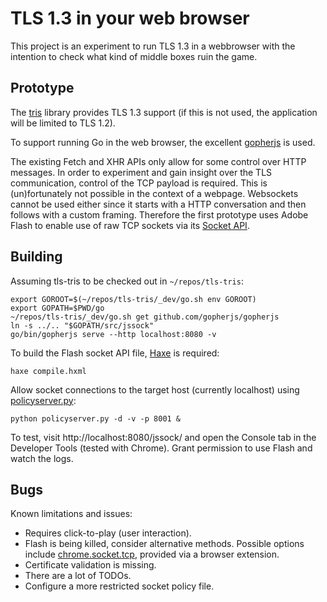 # TLS 1.3 in your web browser
This project is an experiment to run TLS 1.3 in a webbrowser with the intention
to check what kind of middle boxes ruin the game.

## Prototype
The [tris](https://github.com/cloudflare/tls-tris) library provides TLS 1.3
support (if this is not used, the application will be limited to TLS 1.2).

To support running Go in the web browser, the excellent
[gopherjs](https://github.com/gopherjs/gopherjs) is used.

The existing Fetch and XHR APIs only allow for some control over HTTP messages.
In order to experiment and gain insight over the TLS communication, control of
the TCP payload is required. This is (un)fortunately not possible in the context
of a webpage. Websockets cannot be used either since it starts with a HTTP
conversation and then follows with a custom framing. Therefore the first
prototype uses Adobe Flash to enable use of raw TCP sockets via its [Socket
API](http://help.adobe.com/en_US/FlashPlatform/reference/actionscript/3/flash/net/Socket.html).

## Building
Assuming tls-tris to be checked out in `~/repos/tls-tris`:

    export GOROOT=$(~/repos/tls-tris/_dev/go.sh env GOROOT)
    export GOPATH=$PWD/go
    ~/repos/tls-tris/_dev/go.sh get github.com/gopherjs/gopherjs
    ln -s ../.. "$GOPATH/src/jssock"
    go/bin/gopherjs serve --http localhost:8080 -v

To build the Flash socket API file, [Haxe](https://haxe.org/) is required:

    haxe compile.hxml

Allow socket connections to the target host (currently localhost) using
[policyserver.py](http://github.com/digitalbazaar/forge/tree/master/flash/policyserver.py):

    python policyserver.py -d -v -p 8001 &

To test, visit http://localhost:8080/jssock/ and open the Console tab in the
Developer Tools (tested with Chrome). Grant permission to use Flash and watch
the logs.

## Bugs
Known limitations and issues:
- Requires click-to-play (user interaction).
- Flash is being killed, consider alternative methods. Possible options include
  [chrome.socket.tcp](https://developer.chrome.com/apps/sockets_tcp), provided
  via a browser extension.
- Certificate validation is missing.
- There are a lot of TODOs.
- Configure a more restricted socket policy file.
